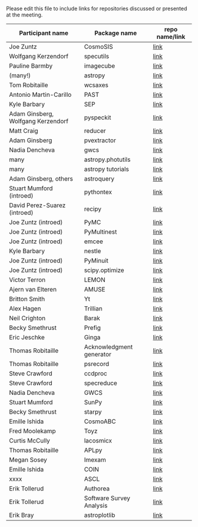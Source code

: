 Please edit this file to include links for repositories discussed or presented at the meeting.

| Participant name      | Package name           | repo name/link  |
| ------------- |-------------| -----|
|Joe Zuntz   |        CosmoSIS     |  [link](https://bitbucket.org/joezuntz/cosmosis/wiki/development)     |
|Wolfgang Kerzendorf | specutils | [link](https://github.com/astropy/specutils)|
|Pauline Barmby | imagecube | [link](https://github.com/sophiathl/imagecube)|
|(many!) | astropy|[link](https://github.com/astropy/astropy)|
|Tom Robitaille| wcsaxes|[link](https://github.com/astrofrog/wcsaxes)|
| Antonio Martin-Carillo| PAST|[link]()|
| Kyle Barbary| SEP|[link](https://github.com/kbarbary/sep)|
|Adam Ginsberg, Wolfgang Kerzendorf |pyspeckit| [link](https://github.com/pyspeckit/pyspeckit)|
|Matt Craig| reducer| [link](https://github.com/mwcraig/reducer)|
|Adam Ginsberg| pvextractor| [link](https://github.com/radio-astro-tools/pvextractor)|
|Nadia Dencheva| gwcs|[link](https://github.com/spacetelescope/gwcs)|
|many| astropy.photutils|[link](https://github.com/astropy/photutils)|
|many| astropy tutorials|[link](https://github.com/astropy/astropy-tutorials)|
|Adam Ginsberg, others| astroquery|[link](https://github.com/astropy/astroquery)|
|Stuart Mumford (introed)|pythontex|[link](https://github.com/gpoore/pythontex)|
|David Perez-Suarez (introed)|recipy|[link](https://github.com/recipy/recipy)|
|Joe Zuntz (introed)|PyMC| [link](http://pymc-devs.github.io/pymc/index.html)|
|Joe Zuntz (introed)|PyMultinest| [link](https://github.com/JohannesBuchner/PyMultiNest)|
|Joe Zuntz (introed)|emcee| [link](http://dan.iel.fm/emcee/current/)|
|Kyle Barbary|nestle|[link](https://github.com/kbarbary/nestle)|
|Joe Zuntz (introed)|PyMinuit|[link](https://github.com/jpivarski/pyminuit)|
|Joe Zuntz (introed)|scipy.optimize|[link](https://github.com/jpivarski/pyminuit)|
| Victor Terron			| LEMON					 | [link](https://github.com/vterron/lemon) |
| Ajern van Elteren		| AMUSE					 | [link](http://amusecode.org) |
| Britton Smith			| Yt					 | [link](http://yt-project.org) |
| Alex Hagen			| Trillian				 | [link](http://trillianverse.org) |
| Neil Crighton			| Barak					 | [link](https://github.com/nhmc/Barak) |
| Becky Smethrust		| Prefig 				 | [link](https://github.com/rjsmethurst/prefig) |
| Eric Jeschke			| Ginga					 | [link](https://github.com/ejeschke/ginga) |
| Thomas Robitaille 	| Acknowledgment generator | [link](http://astrofrog.github.io/acknowledgment-generator) |
| Thomas Robitaille		| psrecord				 | [link](https://github.com/astrofrog/psrecord) |
| Steve Crawford		| ccdproc				 | [link](https://github.com/astropy/ccdproc) |
| Steve Crawford		| specreduce			 | [link](https://github.com/crawfordsm/specreduce) |
| Nadia Dencheva		| GWCS					 | [link]() |
| Stuart Mumford		| SunPy					 | [link](http://sunpy.org) |
| Becky Smethrust		| starpy				 | [link](https://github.com/zooniverse/starpy) |
| Emille Ishida			| CosmoABC				 | [link](http://cosmoabc.readthedocs.org/en/latest) |
| Fred Moolekamp		| Toyz					 | [link](http://fred3m.github.io/toyz/)
| Curtis McCully		| lacosmicx				 | [link](https://github.com/cmccully/lacosmicx) |
| Thomas Robitaille		| APLpy					 | [link](https://aplpy.github.io) |
| Megan Sosey			| Imexam				 | [link](http://imexam.readthedocs.org/imexam/index.html) |
| Emille Ishida			| COIN					 | [link](http://cointoolbox.github.io) |
| xxxx					| ASCL					 | [link](http://ascl.net) |
| Erik Tollerud			| Authorea				 | [link](https://www.authorea.com) |
| Erik Tollerud			| Software Survey Analysis | [link](https://github.com/eteq/software_survey_analysis) |
| Erik Bray 			| astroplotlib			| [link](http://astroplotlib.stsci.edu) |